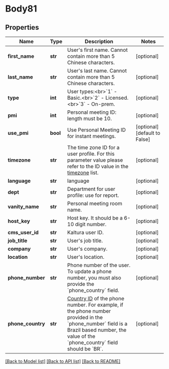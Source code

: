 # Body81

## Properties
Name | Type | Description | Notes
------------ | ------------- | ------------- | -------------
**first_name** | **str** | User&#x27;s first name. Cannot contain more than 5 Chinese characters. | [optional] 
**last_name** | **str** | User&#x27;s last name. Cannot contain more than 5 Chinese characters. | [optional] 
**type** | **int** | User types:&lt;br&gt;&#x60;1&#x60; - Basic.&lt;br&gt;&#x60;2&#x60; - Licensed.&lt;br&gt;&#x60;3&#x60; - On-prem. | [optional] 
**pmi** | **int** | Personal meeting ID: length must be 10. | [optional] 
**use_pmi** | **bool** | Use Personal Meeting ID for instant meetings. | [optional] [default to False]
**timezone** | **str** | The time zone ID for a user profile. For this parameter value please refer to the ID value in the [timezone](https://marketplace.zoom.us/docs/api-reference/other-references/abbreviation-lists#timezones) list. | [optional] 
**language** | **str** | language | [optional] 
**dept** | **str** | Department for user profile: use for report. | [optional] 
**vanity_name** | **str** | Personal meeting room name. | [optional] 
**host_key** | **str** | Host key. It should be a 6-10 digit number. | [optional] 
**cms_user_id** | **str** | Kaltura user ID. | [optional] 
**job_title** | **str** | User&#x27;s job title. | [optional] 
**company** | **str** | User&#x27;s company. | [optional] 
**location** | **str** | User&#x27;s location. | [optional] 
**phone_number** | **str** | Phone number of the user. To update a phone number, you must also provide the &#x60;phone_country&#x60; field. | [optional] 
**phone_country** | **str** | [Country ID](https://marketplace.zoom.us/docs/api-reference/other-references/abbreviation-lists#countries) of the phone number. For example, if the phone number provided in the &#x60;phone_number&#x60; field is a Brazil based number, the value of the &#x60;phone_country&#x60; field should be &#x60;BR&#x60;. | [optional] 

[[Back to Model list]](../README.md#documentation-for-models) [[Back to API list]](../README.md#documentation-for-api-endpoints) [[Back to README]](../README.md)

